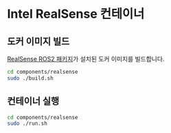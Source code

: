 # Intel RealSense 컨테이너

## 도커 이미지 빌드

[RealSense ROS2 패키지](https://github.com/IntelRealSense/realsense-ros)가 설치된 도커 이미지를 빌드합니다.

```bash
cd components/realsense
sudo ./build.sh
```

## 컨테이너 실행

```bash
cd components/realsense
sudo ./run.sh
```
